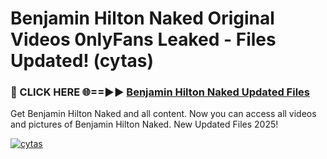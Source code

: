 # Benjamin Hilton Naked Original Videos 0nlyFans Leaked - Files Updated! (cytas)

<h3>🔴 CLICK HERE 🌐==►► <a href="https://tinyurl.com/yckcrads" rel="nofollow">Benjamin Hilton Naked Updated Files</a></h3>

Get Benjamin Hilton Naked and all content. Now you can access all videos and pictures of Benjamin Hilton Naked. New Updated Files 2025!

[![cytas](https://i.imgur.com/hpKpOFt.gif)](https://tinyurl.com/yckcrads)
